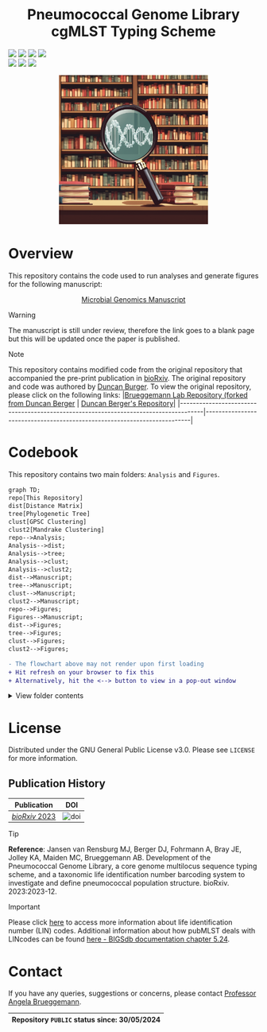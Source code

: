 <h1 align="center">
  Pneumococcal Genome Library cgMLST Typing Scheme
</h1>

![](https://img.shields.io/badge/R-276DC3?style=for-the-badge&logo=r&logoColor=white)
![](https://img.shields.io/badge/RStudio-75AADB?style=for-the-badge&logo=RStudio&logoColor=white)
![](https://img.shields.io/badge/Shell_Script-121011?style=for-the-badge&logo=gnu-bash&logoColor=white)
![](https://img.shields.io/badge/GitHub-100000?style=for-the-badge&logo=github&logoColor=white)  
![](https://img.shields.io/badge/Repository_created:-29_May_2024-green)
![](https://img.shields.io/badge/Last_update:-30_May_2024-black)
![](https://img.shields.io/badge/PUBLIC-green)

<p align="center">
  <img width="300" height="300" src=pgl.png>
</p>

# Overview
This repository contains the code used to run analyses and generate figures for the following manuscript:  
<p align="center">
<a href="https://blank.page/">Microbial Genomics Manuscript</a>
</p>  

>[!WARNING]
>The manuscript is still under review, therefore the link goes to a blank page but this will be updated once the paper is published. 

> [!NOTE]  
> This repository contains modified code from the original repository that accompanied the pre-print publication in [bioRxiv](https://www.biorxiv.org/content/10.1101/2023.12.19.571883v1). The original repository and code was authored by [Duncan Burger](https://github.com/duncanberger). To view the original repository, please click on the following links:
> |[Brueggemann Lab Repository (forked from Duncan Berger](https://github.com/brueggemann-lab/PGL_cgMLST) | [Duncan Berger's Repository](https://github.com/duncanberger/PGL_cgMLST)|
> |-------------------------------------------------------------------------------------|-------------------------------------------------------------------------|   

# Codebook
This repository contains two main folders: `Analysis` and `Figures`. 
```mermaid
graph TD;
repo[This Repository]
dist[Distance Matrix]
tree[Phylogenetic Tree]
clust[GPSC Clustering]
clust2[Mandrake Clustering]
repo-->Analysis;
Analysis-->dist;
Analysis-->tree;
Analysis-->clust;
Analysis-->clust2;
dist-->Manuscript;
tree-->Manuscript;
clust-->Manuscript;
clust2-->Manuscript;
repo-->Figures;
Figures-->Manuscript;
dist-->Figures;
tree-->Figures;
clust-->Figures;
clust2-->Figures;
```
```diff
- The flowchart above may not render upon first loading
+ Hit refresh on your browser to fix this
+ Alternatively, hit the <--> button to view in a pop-out window
```


































<details>
<summary>View folder contents</summary>
<ol>
  <li>Analysis - contains the code used to generate:</li>
  <ol>
      <li>the distance matrix</li>
      <li>the phylogenetic tree</li>
    <li>GPSC and Mandrake clustering</li>
    </ol>
  <li>Figures - contains the R code in markdown format used to generate main and supplementary figures</li>
</ol>
</details>

# License
Distributed under the GNU General Public License v3.0. Please see `LICENSE` for more information.
## Publication History
|**Publication**|**DOI**|
|-------------------------------|------|
|[*bioRxiv* 2023](https://www.biorxiv.org/content/10.1101/2023.12.19.571883v1)|![doi](https://img.shields.io/badge/DOI-https://doi.org/10.1101/2023.12.19.571883-blue)|  

>[!TIP]
>**Reference**: Jansen van Rensburg MJ, Berger DJ, Fohrmann A, Bray JE, Jolley KA, Maiden MC, Brueggemann AB. Development of the Pneumococcal Genome Library, a core genome multilocus sequence typing scheme, and a taxonomic life identification number barcoding system to investigate and define pneumococcal population structure. bioRxiv. 2023:2023-12.  

> [!IMPORTANT]
> Please click [here](https://pubmlst.org/organisms/streptococcus-pneumoniae/pgl) to access more information about life identification number (LIN) codes. Additional information about how pubMLST deals with LINcodes can be found [here - BIGSdb documentation chapter 5.24](https://readthedocs.org/projects/bigsdb/downloads/pdf/latest/).
# Contact
If you have any queries, suggestions or concerns, please contact [Professor Angela Brueggemann](mailto:angela.brueggemann@ndph.ox.ac.uk).  

|Repository `PUBLIC` status since: 30/05/2024|
|--------------------------------------------|

